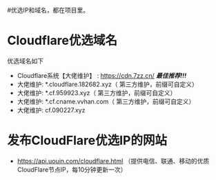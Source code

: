 #优选IP和域名，都在项目里。
# Cloudflare优选域名

优选域名如下

- Cloudflare系统【大佬维护】 : https://cdn.7zz.cn/ ***最佳推荐!!!***
- 大佬维护: *.cloudflare.182682.xyz（ 第三方维护，前缀可自定义）
- 大佬维护: *.cf.959923.xyz（ 第三方维护，前缀可自定义）
- 大佬维护: *.cf.cname.vvhan.com（ 第三方维护，前缀可自定义）
- 大佬维护:  cf.090227.xyz

# 发布CloudFlare优选IP的网站
- https://api.uouin.com/cloudflare.html （提供电信、联通、移动的优质CloudFlare节点IP，每10分钟更新一次）
